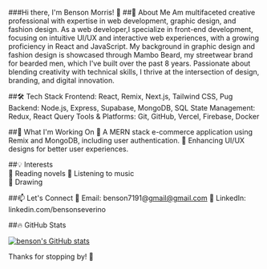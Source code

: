 ###Hi there, I'm Benson Morris! 👋
##🚀 About Me
Am multifaceted creative professional with expertise in web development, graphic design, and fashion design. As a web developer,I specialize in front-end development, focusing on intuitive UI/UX and interactive web experiences, with a growing proficiency in React and JavaScript. My background in graphic design and fashion design is showcased through Mambo Beard, my streetwear brand for bearded men, which I've built over the past 8 years. Passionate about blending creativity with technical skills, I thrive at the intersection of design, branding, and digital innovation.

##🛠 Tech Stack
Frontend: React, Remix, Next.js, Tailwind CSS, Pug
Backend: Node.js, Express, Supabase, MongoDB, SQL
State Management: Redux, React Query
Tools & Platforms: Git, GitHub, Vercel, Firebase, Docker

##🌱 What I'm Working On
🚀 A MERN stack e-commerce application using Remix and MongoDB, including user authentication.
🎨 Enhancing UI/UX designs for better user experiences.

##💡 Interests    
📖 Reading novels
🎵 Listening to music    
🎨 Drawing


##📫 Let's Connect
📧 Email: benson7191@gmail@gmail.com
💼 LinkedIn: linkedin.com/bensonseverino

##🔥 GitHub Stats

[![benson's GitHub stats](https://github-readme-stats.vercel.app/api?bensonseverino=anuraghazra)](https://github.com/bensonseverino/github-readme-stats)

Thanks for stopping by! 🚀


<!--
**bensonseverino/bensonseverino** is a ✨ _special_ ✨ repository because its `README.md` (this file) appears on your GitHub profile.

Here are some ideas to get you started:

- 🔭 I’m currently working on ...
- 🌱 I’m currently learning ...
- 👯 I’m looking to collaborate on ...
- 🤔 I’m looking for help with ...
- 💬 Ask me about ...
- 📫 How to reach me: ...
- 😄 Pronouns: ...
- ⚡ Fun fact: ...
-->
